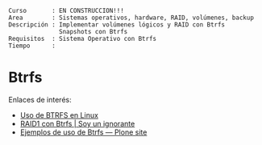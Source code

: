 
```
Curso       : EN CONSTRUCCION!!!
Area        : Sistemas operativos, hardware, RAID, volúmenes, backup
Descripción : Implementar volúmenes lógicos y RAID con Btrfs
              Snapshots con Btrfs
Requisitos  : Sistema Operativo con Btrfs
Tiempo      :
```

# Btrfs


Enlaces de interés:
* [Uso de BTRFS en Linux](https://juanjoselo.wordpress.com/2018/01/28/uso-de-btrfs-en-linux/)
* [RAID1 con Btrfs | Soy un ignorante](https://www.soyunignorante.es/raid1-con-btrfs/?cookie-state-change=1586808363314)
* [Ejemplos de uso de Btrfs — Plone site](https://elpuig.xeill.net/Members/vcarceler/articulos/ejemplos-de-uso-de-btrfs)
